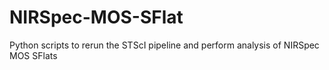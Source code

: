 # NIRSpec-MOS-SFlat
Python scripts to rerun the STScI pipeline and perform analysis of NIRSpec MOS SFlats
